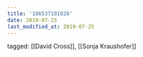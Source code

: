 ```yaml
---
title: '186537101828'
date: 2019-07-25
last_modified_at: 2019-07-25
---
```

tagged: [[David Cross]], [[Sonja Kraushofer]]
<iframe frameborder="0" height="1" id="ga_target" scrolling="no" style="background-color:transparent; overflow:hidden; position:absolute; top:0; left:0; z-index:9999;" width="1"></iframe>